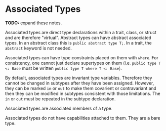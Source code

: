 # Associated Types

**TODO:** expand these notes.

Associated types are direct type declarations within a trait, class, or struct and are therefore
"virtual". Abstract types can have abstract associated types. In an abstract class this is `public
abstract type T;`. In a trait, the `abstract` keyword is not needed.

Associated types can have type constraints placed on them with `where`. For consistency, one cannot
just declare supertypes on them (i.e. `public type T <: Base` must be written `public type T where T
<: Base`).

By default, associated types are invariant type variables. Therefore they cannot be changed in
subtypes after they have been assigned. However, they can be marked `in` or `out` to make them
covarient or contravariant and then they can be modified in subtypes consistent with those
limitations. The `in` or `out` must be repeated in the subtype declaration.

Associated types are associated members of a type.

Associated types do not have capabilities attached to them. They are a bare type.
